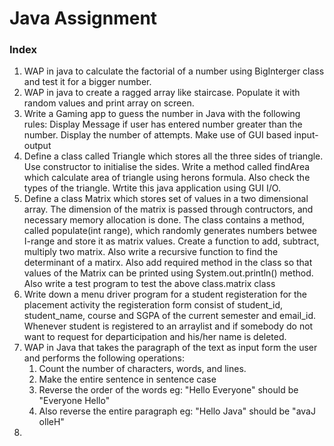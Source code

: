 # Java Assignment

### Index 

1. WAP in java to calculate the factorial of a number using BigInterger class and test it for a bigger number.
2. WAP in java to create a ragged array like staircase. Populate it with random values and print array on screen.
3. Write a Gaming app to guess the number in Java with the following rules:
    Display Message if user has entered number greater than the number.
    Display the number of attempts.
    Make use of GUI based input-output 
4. Define a class called Triangle which stores all the three sides of triangle. Use constructor to initialise the sides. Write a method called findArea which calculate area of triangle using herons formula. Also check the types of the triangle. Wrtite this java application using GUI I/O.
5. Define a class Matrix which stores set of values in a two dimensional array. The dimension of the matrix is passed through contructors, and necessary memory allocation is done. 
The class contains a method, called populate(int range), which randomly generates numbers betwee I-range and store it as matrix values. Create a function to add, subtract, multiply two matrix. 
Also write a recursive function to find the determinant of a matirx. Also add required method in the class so that values of the Matrix can be printed using System.out.println() method. Also write a test program to test the above class.matrix class
7. Write down a menu driver program for a student registeration for the placement activity the registeration form consist of student_id, student_name, course and SGPA of the current semester and email_id. Whenever student is registered to an arraylist and if somebody do not want to request for departicipation and his/her name is deleted.
8. WAP in Java that takes the paragraph of the text as input form the user and performs the following operations:
    1. Count the number of characters, words, and lines. 
    2. Make the entire sentence in sentence case 
    3. Reverse the order of the words eg: "Hello Everyone" should be "Everyone Hello"
    4. Also reverse the entire paragraph eg: "Hello Java" should be "avaJ olleH"
9.  
